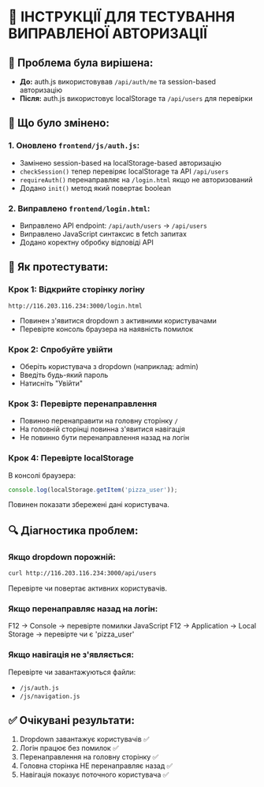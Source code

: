 # 🧪 ІНСТРУКЦІЇ ДЛЯ ТЕСТУВАННЯ ВИПРАВЛЕНОЇ АВТОРИЗАЦІЇ

## 📝 Проблема була вирішена:
- **До:** auth.js використовував `/api/auth/me` та session-based авторизацію
- **Після:** auth.js використовує localStorage та `/api/users` для перевірки

## 🔧 Що було змінено:

### 1. Оновлено `frontend/js/auth.js`:
- Замінено session-based на localStorage-based авторизацію
- `checkSession()` тепер перевіряє localStorage та API `/api/users`
- `requireAuth()` перенаправляє на `/login.html` якщо не авторизований
- Додано `init()` метод який повертає boolean

### 2. Виправлено `frontend/login.html`:
- Виправлено API endpoint: `/api/auth/users` → `/api/users`
- Виправлено JavaScript синтаксис в fetch запитах
- Додано коректну обробку відповіді API

## 🧪 Як протестувати:

### Крок 1: Відкрийте сторінку логіну
```
http://116.203.116.234:3000/login.html
```
- Повинен з'явитися dropdown з активними користувачами
- Перевірте консоль браузера на наявність помилок

### Крок 2: Спробуйте увійти
- Оберіть користувача з dropdown (наприклад: admin)
- Введіть будь-який пароль
- Натисніть "Увійти"

### Крок 3: Перевірте перенаправлення
- Повинно перенаправити на головну сторінку `/`
- На головній сторінці повинна з'явитися навігація
- Не повинно бути перенаправлення назад на логін

### Крок 4: Перевірте localStorage
В консолі браузера:
```javascript
console.log(localStorage.getItem('pizza_user'));
```
Повинен показати збережені дані користувача.

## 🔍 Діагностика проблем:

### Якщо dropdown порожній:
```bash
curl http://116.203.116.234:3000/api/users
```
Перевірте чи повертає активних користувачів.

### Якщо перенаправляє назад на логін:
F12 → Console → перевірте помилки JavaScript
F12 → Application → Local Storage → перевірте чи є 'pizza_user'

### Якщо навігація не з'являється:
Перевірте чи завантажуються файли:
- `/js/auth.js`
- `/js/navigation.js`

## ✅ Очікувані результати:
1. Dropdown завантажує користувачів ✅
2. Логін працює без помилок ✅  
3. Перенаправлення на головну сторінку ✅
4. Головна сторінка НЕ перенаправляє назад ✅
5. Навігація показує поточного користувача ✅


